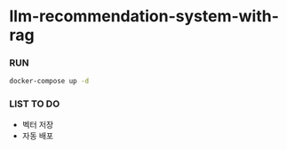 # llm-recommendation-system-with-rag

### RUN
```bash
docker-compose up -d
```

### LIST TO DO
 * 벡터 저장
 * 자동 배포